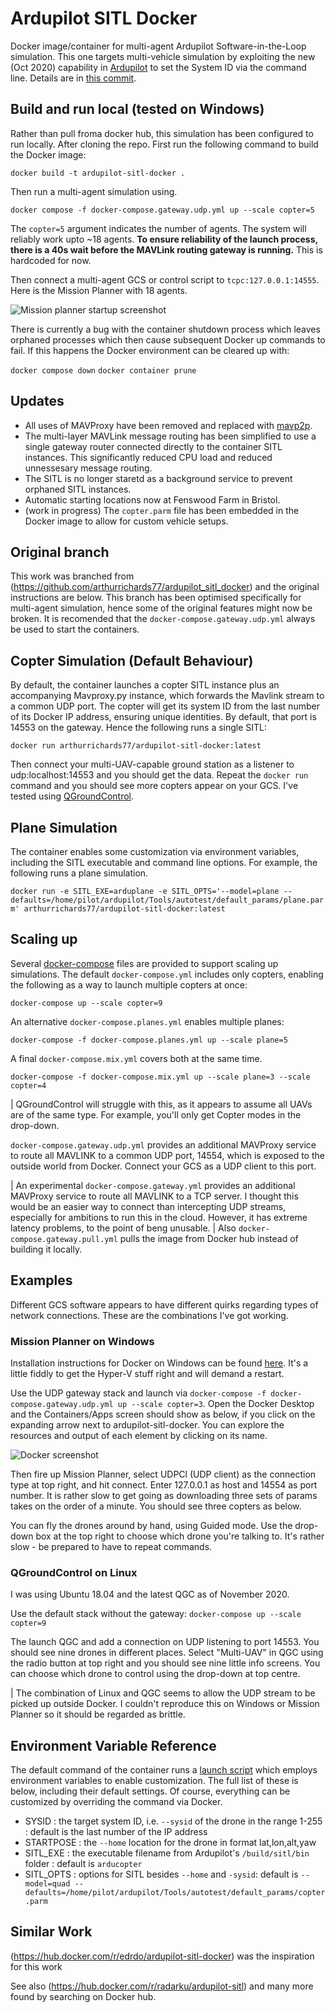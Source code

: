 # Ardupilot SITL Docker

Docker image/container for multi-agent Ardupilot Software-in-the-Loop simulation. This one targets multi-vehicle simulation by exploiting the new (Oct 2020) capability in [Ardupilot](https://github.com/ArduPilot/ardupilot) to set the System ID via the command line.  Details are in [this commit](https://github.com/ArduPilot/ardupilot/commit/466a430c4f19cc9e18c36e8f1e6a558d5f1f64f8).

## Build and run local (tested on Windows)

Rather than pull froma docker hub, this simulation has been configured to run locally. After cloning the repo. First run the following command to build the Docker image:

 ```docker build -t ardupilot-sitl-docker .```
 
Then run a multi-agent simulation using.

```docker compose -f docker-compose.gateway.udp.yml up --scale copter=5```

The ```copter=5``` argument indicates the number of agents. The system will reliably work upto ~18 agents. **To ensure reliability of the launch process, there is a 40s wait before the MAVLink routing gateway is running.** This is hardcoded for now.

Then connect a multi-agent GCS or control script to ```tcpc:127.0.0.1:14555```. Here is the Mission Planner with 18 agents.

![Mission planner startup screenshot](mission_planner_start2.png)

There is currently a bug with the container shutdown process which leaves orphaned processes which then cause subsequent Docker up commands to fail. If this happens the Docker environment can be cleared up with:

```docker compose down```
```docker container prune```

## Updates

* All uses of MAVProxy have been removed and replaced with [mavp2p](https://github.com/aler9/mavp2p).
* The multi-layer MAVLink message routing has been simplified to use a single gateway router connected directly to the container SITL instances. This significantly reduced CPU load and reduced unnessesary message routing.
* The SITL is no longer staretd as a background service to prevent orphaned SITL instances.
* Automatic starting locations now at Fenswood Farm in Bristol.
* (work in progress) The ```copter.parm``` file has been embedded in the Docker image to allow for custom vehicle setups. 

## Original branch

This work was branched from (https://github.com/arthurrichards77/ardupilot_sitl_docker) and the original instructions are below. This branch has been optimised specifically for multi-agent simulation, hence some of the original features might now be broken. It is recomended that the ```docker-compose.gateway.udp.yml``` always be used to start the containers.



## Copter Simulation (Default Behaviour)

By default, the container launches a copter SITL instance plus an accompanying Mavproxy.py instance, which forwards the Mavlink stream to a common UDP port.  The copter will get its system ID from the last number of its Docker IP address, ensuring unique identities.  By default, that port is 14553 on the gateway.  Hence the following runs a single SITL:

```docker run arthurrichards77/ardupilot-sitl-docker:latest```

Then connect your multi-UAV-capable ground station as a listener to udp:localhost:14553 and you should get the data.  Repeat the ```docker run``` command and you should see more copters appear on your GCS.  I've tested using [QGroundControl](http://qgroundcontrol.com/).

## Plane Simulation

The container enables some customization via environment variables, including the SITL executable and command line options.  For example, the following runs a plane simulation.

```docker run -e SITL_EXE=arduplane -e SITL_OPTS='--model=plane --defaults=/home/pilot/ardupilot/Tools/autotest/default_params/plane.parm' arthurrichards77/ardupilot-sitl-docker:latest```

## Scaling up

Several [docker-compose](https://docs.docker.com/compose/) files are provided to support scaling up simulations.  The default ```docker-compose.yml``` includes only copters, enabling the following as a way to launch multiple copters at once:

```docker-compose up --scale copter=9```

An alternative ```docker-compose.planes.yml``` enables multiple planes:

```docker-compose -f docker-compose.planes.yml up --scale plane=5```

A final ```docker-compose.mix.yml``` covers both at the same time.

```docker-compose -f docker-compose.mix.yml up --scale plane=3 --scale copter=4```

| QGroundControl will struggle with this, as it appears to assume all UAVs are of the same type.  For example, you'll only get Copter modes in the drop-down.

```docker-compose.gateway.udp.yml``` provides an additional MAVProxy service to route all MAVLINK to a common UDP port, 14554, which is exposed to the outside world from Docker.  Connect your GCS as a UDP client to this port.

| An experimental ```docker-compose.gateway.yml``` provides an additional MAVProxy service to route all MAVLINK to a TCP server.  I thought this would be an easier way to connect than intercepting UDP streams, especially for ambitions to run this in the cloud.  However, it has extreme latency problems, to the point of beng unusable.
| Also ```docker-compose.gateway.pull.yml``` pulls the image from Docker hub instead of building it locally.

## Examples

Different GCS software appears to have different quirks regarding types of network connections.  These are the combinations I've got working.

### Mission Planner on Windows

Installation instructions for Docker on Windows can be found [here](https://docs.docker.com/docker-for-windows/install/).  It's a little fiddly to get the Hyper-V stuff right and will demand a restart.

Use the UDP gateway stack and launch via ```docker-compose -f docker-compose.gateway.udp.yml up --scale copter=3```.  Open the Docker Desktop and the Containers/Apps screen should show as below, if you click on the expanding arrow next to ardupilot-sitl-docker.  You can explore the resources and output of each element by clicking on its name.

![Docker screenshot](docker_win_screen.png)

Then fire up Mission Planner, select UDPCl (UDP client) as the connection type at top right, and hit connect.  Enter 127.0.0.1 as host and 14554 as port number.  It is rather slow to get going as downloading three sets of params takes on the order of a minute.  You should see three copters as below.

You can fly the drones around by hand, using Guided mode.  Use the drop-down box at the top right to choose which drone you're talking to.  It's rather slow - be prepared to have to repeat commands.


### QGroundControl on Linux

I was using Ubuntu 18.04 and the latest QGC as of November 2020.

Use the default stack without the gateway: ```docker-compose up --scale copter=9```

The launch QGC and add a connection on UDP listening to port 14553.  You should see nine drones in different places.  Select "Multi-UAV" in QGC using the radio button at top right and you should see nine little info screens.  You can choose which drone to control using the drop-down at top centre.

| The combination of Linux and QGC seems to allow the UDP stream to be picked up outside Docker.  I couldn't reproduce this on Windows or Mission Planner so it should be regarded as brittle.

## Environment Variable Reference

The default command of the container runs a [launch script](https://github.com/arthurrichards77/ardupilot_sitl_docker/blob/master/app/launch.sh) which employs environment variables to enable customization.  The full list of these is below, including their default settings.  Of course, everything can be customized by overriding the command via Docker.

* SYSID : the target system ID, i.e. ```--sysid``` of the drone in the range 1-255 : default is the last number of the IP address
* STARTPOSE : the ```--home``` location for the drone in format lat,lon,alt,yaw 
* SITL_EXE : the executable filename from Ardupilot's ```/build/sitl/bin``` folder : default is ```arducopter```
* SITL_OPTS : options for SITL besides ```--home``` and ```-sysid```: default is ```--model=quad --defaults=/home/pilot/ardupilot/Tools/autotest/default_params/copter.parm```

## Similar Work

(https://hub.docker.com/r/edrdo/ardupilot-sitl-docker) was the inspiration for this work

See also (https://hub.docker.com/r/radarku/ardupilot-sitl) and many more found by searching on Docker hub.
